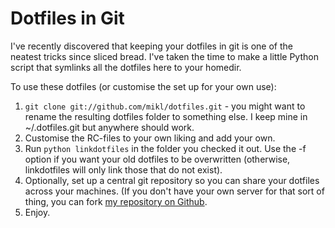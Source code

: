 Dotfiles in Git
===============

I've recently discovered that keeping your dotfiles in git is one of the
neatest tricks since sliced bread. I've taken the time to make a little
Python script that symlinks all the dotfiles here to your homedir.

To use these dotfiles (or customise the set up for your own use):

1. `git clone git://github.com/mikl/dotfiles.git` - you might want to
   rename the resulting dotfiles folder to something else. I keep mine
   in ~/.dotfiles.git but anywhere should work.
2. Customise the RC-files to your own liking and add your own.
3. Run `python linkdotfiles` in the folder you checked it out.
   Use the -f option if you want your old dotfiles to be overwritten
   (otherwise, linkdotfiles will only link those that do not exist).
4. Optionally, set up a central git repository so you can share your
   dotfiles across your machines. (If you don't have your own server for
   that sort of thing, you can fork [my repository on Github](http://github.com/mikl/dotfiles/tree/master). 
5. Enjoy.


